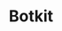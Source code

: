 ---
blog: http://blog.howdy.ai/
codehost: https://github.com/howdyai/botkit
logohandle: botkitai
sort: botkit
title: Botkit
twitter: https://x.com/botkitstudio
website: https://www.botkit.ai/
youtube: https://www.youtube.com/channel/UCwa8DkDPrstVj9R20Uf9rpg
---